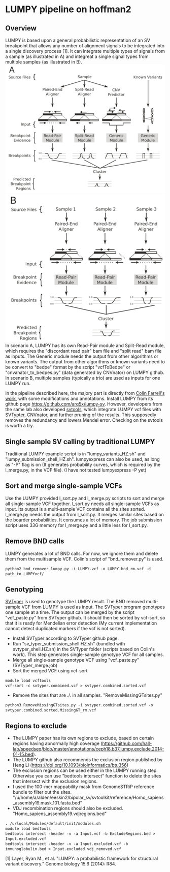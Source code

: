 # LUMPY pipeline on hoffman2
## Overview
LUMPY is based upon a general probabilistic representation of an SV breakpoint that allows any number of alignment signals to be integrated into a single discovery process [1]. It can integrate multiple types of signals from a sample (as illustrated in A) and integreat a single signal types from multiple samples (as illustrated in B). 
![Integrate three signals from a sample](https://github.com/hjzhou988/Genome-STRiP-pipeline/blob/master/LUMPY/LUMPY_A.png )
![Integrate a single signal types from multiple samples](https://github.com/hjzhou988/Genome-STRiP-pipeline/blob/master/LUMPY/LUMPY_B.png)
In scenario A, LUMPY has its own Read-Pair module and Split-Read module, which requires the "discordant read pair" bam file and "split read" bam file as inputs. The Generic module needs the output from other algorithms or known variants. The output from other algorithms or known variants need to be convert to "bedpe" format by the script "vcfToBedpe" or "cnvanator_to_bedpes.py" (data generated by CNVnator) on LUMPY github. 
In scenario B, multiple samples (typically a trio) are used as inputs for one LUMPY run.

In the pipeline described here, the majory part is directly from [Colin Farrell's work](https://github.com/NuttyLogic/SV_Pipeline), with some modifications and annotations. Install LUMPY from its github page https://github.com/arq5x/lumpy-sv.  However, developers from the same lab also developed [svtools](https://github.com/hall-lab/svtools), which integrate LUMPY vcf files with SVTypter, CNVnator, and further pruning of the results. This supposedly removes the redundancy and lowers Mendel error. Checking on the svtools is worth a try. 

## Single sample SV calling by traditional LUMPY
Traditional LUMPY example script is in "lumpy_variants_HZ.sh" and "lumpy_submission_shell_HZ.sh". 
lumpyexpress can also be used, as long as "-P" flag is on (It generates probability curves, which is required by the l_merge.py, in the VCF file). (I have not tested lumpyexpress -P yet)

## Sort and merge single-sample VCFs
Use the LUMPY provided l_sort.py and l_merge.py scripts to sort and merge all single-sample VCF together. 
l_sort.py needs all single-sample VCFs as input. Its output is a multi-sample VCF contains all the sites sorted. 
l_merge.py needs the output from l_sort.py. It merges similar sites based on the boarder probabilities. 
It consumes a lot of memory. The job submission script uses 33G memory for l_merge.py and a little less for l_sort.py.

## Remove BND calls
LUMPY generates a lot of BND calls. For now, we ignore them and delete them from the multisample VCF. Colin's script of "bnd_remover.py" is used. 
```
python2 bnd_remover_lumpy.py -i LUMPY.vcf -o LUMPY.bnd_rm.vcf -d path_to_LUMPYvcf/
```

## Genotyping
[SVTyper](https://github.com/hall-lab/svtyper) is used to genotype the LUMPY result. The BND removed multi-sample VCF from LUMPY is used as input. The SVTyper program genotypes one sample at a time. The output can be merged by the script "vcf_paste.py" from SVTyper github. It should then be sorted by vcf-sort, so that it is ready for Mendelian error detection (My current implementation cannot detect duplicated markers if the vcf is not sorted). 
* Install SVTyper according to SVTyper github page. 
* Run "sv_typer_submission_shell.HZ.sh" (bundled with svtyper_shell.HZ.sh) in the SVTyper folder (scripts based on Colin's work). This step generates single-sample genotype VCF for all samples. 
* Merge all single-sample genotype VCF using "vcf_paste.py" (SVTyper_merge.job)
* Sort the merged VCF using vcf-sort
```
module load vcftools
vcf-sort -c svtyper.combined.vcf > svtyper.combined.sorted.vcf
```
* Remove the sites that are ./. in all samples. "RemoveMissingGTsites.py"
```
python3 RemoveMissingGTsites.py -i svtyper.combined.sorted.vcf -o svtyper.combined.sorted.MissingGT_rm.vcf
```

## Regions to exclude
* The LUMPY paper has its own regions to exclude, based on certain regions having abnormally high coverage (https://github.com/hall-lab/speedseq/blob/master/annotations/ceph18.b37.lumpy.exclude.2014-01-15.bed). 
* The LUMPY github also recommends the exclusion region published by Heng Li (https://doi.org/10.1093/bioinformatics/btu356)
* The exclusion regions can be used either in the LUMPY running step. Otherwise you can use "bedtools intersect" function to delete the sites that intersect with the exclusion regions. 
* I used the 100-mer mappability mask from GenomeSTRiP reference bundle to filter out the sites. "/u/home/a/alden/eeskin2/bipolar_sv/svtoolkit/reference/Homo_sapiens_assembly19.mask.101.fasta.bed"
* VDJ recombination regions should also be excluded. "Homo_sapiens_assembly19.vdjregions.bed"
```
. /u/local/Modules/default/init/modules.sh
module load bedtools
bedtools intersect -header -v -a Input.vcf -b ExcludeRegions.bed > Input.excluded.vcf
bedtools intersect -header -v -a Input.excluded.vcf -b immunoglobulin.bed > Input.excluded.vdj_removed.vcf
```

[1] Layer, Ryan M., et al. "LUMPY: a probabilistic framework for structural variant discovery." Genome biology 15.6 (2014): R84.

